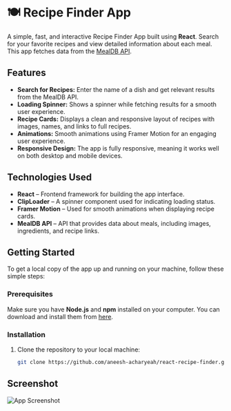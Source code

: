 # 🍽️ Recipe Finder App

A simple, fast, and interactive Recipe Finder App built using **React**. Search for your favorite recipes and view detailed information about each meal. This app fetches data from the [MealDB API](https://www.themealdb.com/).

## Features

- **Search for Recipes:** Enter the name of a dish and get relevant results from the MealDB API.
- **Loading Spinner:** Shows a spinner while fetching results for a smooth user experience.
- **Recipe Cards:** Displays a clean and responsive layout of recipes with images, names, and links to full recipes.
- **Animations:** Smooth animations using Framer Motion for an engaging user experience.
- **Responsive Design:** The app is fully responsive, meaning it works well on both desktop and mobile devices.

## Technologies Used

- **React** – Frontend framework for building the app interface.
- **ClipLoader** – A spinner component used for indicating loading status.
- **Framer Motion** – Used for smooth animations when displaying recipe cards.
- **MealDB API** – API that provides data about meals, including images, ingredients, and recipe links.

## Getting Started

To get a local copy of the app up and running on your machine, follow these simple steps:

### Prerequisites

Make sure you have **Node.js** and **npm** installed on your computer. You can download and install them from [here](https://nodejs.org/).

### Installation

1. Clone the repository to your local machine:
   ```bash
   git clone https://github.com/aneesh-acharyeah/react-recipe-finder.git

## Screenshot
![App Screenshot](https://github.com/aneesh-acharyeah/react-recipe-finder/blob/main/recipe-finder.png) 





